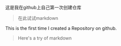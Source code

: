 这是我在github上自己第一次创建仓库

>在此试试markdown

This is the first time I created a Repository on github.

>Here's a try of markdown
